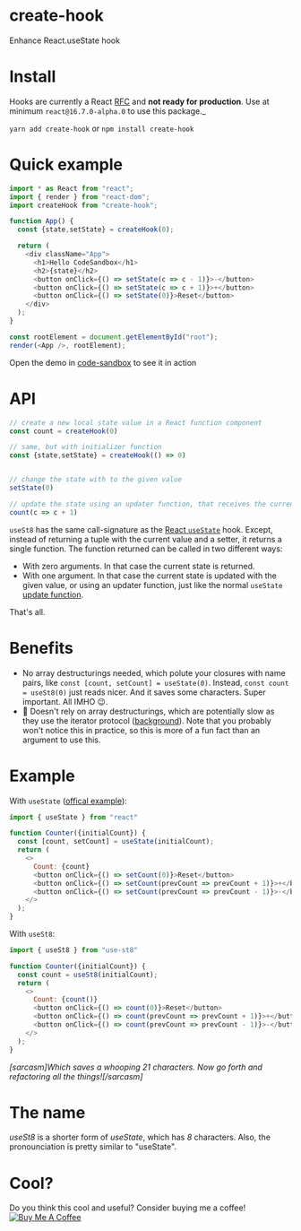 # create-hook

Enhance React.useState hook


# Install

Hooks are currently a React [RFC](https://github.com/reactjs/rfcs/pull/68) and **not ready for production**. Use at minimum `react@16.7.0-alpha.0` to use this package._

`yarn add create-hook`
or
`npm install create-hook`

# Quick example



```javascript
import * as React from "react";
import { render } from "react-dom";
import createHook from "create-hook";

function App() {
  const {state,setState} = createHook(0);

  return (
    <div className="App">
      <h1>Hello CodeSandbox</h1>
      <h2>{state}</h2>
      <button onClick={() => setState(c => c - 1)}>-</button>
      <button onClick={() => setState(c => c + 1)}>+</button>
      <button onClick={() => setState(0)}>Reset</button>
    </div>
  );
}

const rootElement = document.getElementById("root");
render(<App />, rootElement);
```

Open the demo in [code-sandbox](https://codesandbox.io/s/q9q7yrxjkj) to see it in action

# API

```javascript
// create a new local state value in a React function component
const count = createHook(0)

// same, but with initializer function
const {state,setState} = createHook(() => 0)


// change the state with to the given value
setState(0)

// update the state using an updater function, that receives the current state and returns the next one
count(c => c + 1)
```

`useSt8` has the same call-signature as the [React `useState`](https://reactjs.org/docs/hooks-state.html) hook. 
Except, instead of returning a tuple with the current value and a setter, it returns a single function.
The function returned can be called in two different ways:
* With zero arguments. In that case the current state is returned.
* With one argument. In that case the current state is updated with the given value, or using an updater function, just like the normal `useState` [update function](https://reactjs.org/docs/hooks-reference.html#functional-updates).

That's all.

# Benefits

* No array destructurings needed, which polute your closures with name pairs, like `const [count, setCount] = useState(0)`. Instead, `const count = useSt8(0)` just reads nicer. And it saves some characters. Super important. All IMHO 😉.
* 🚀 Doesn't rely on array destructurings, which are potentially slow as they use the iterator protocol ([background](https://docs.google.com/document/d/1hWb-lQW4NSG9yRpyyiAA_9Ktytd5lypLnVLhPX9vamE/edit)). Note that you probably won't notice this in practice, so this is more of a fun fact than an argument to use this. 

# Example

With `useState` ([offical example](https://reactjs.org/docs/hooks-reference.html#functional-updates)):

```javascript
import { useState } from "react"

function Counter({initialCount}) {
  const [count, setCount] = useState(initialCount);
  return (
    <>
      Count: {count}
      <button onClick={() => setCount(0)}>Reset</button>
      <button onClick={() => setCount(prevCount => prevCount + 1)}>+</button>
      <button onClick={() => setCount(prevCount => prevCount - 1)}>-</button>
    </>
  );
}
```

With `useSt8`:

```javascript
import { useSt8 } from "use-st8"

function Counter({initialCount}) {
  const count = useSt8(initialCount);
  return (
    <>
      Count: {count()}
      <button onClick={() => count(0)}>Reset</button>
      <button onClick={() => count(prevCount => prevCount + 1)}>+</button>
      <button onClick={() => count(prevCount => prevCount - 1)}>-</button>
    </>
  );
}
```

_[sarcasm]Which saves a whooping 21 characters. Now go forth and refactoring all the things![/sarcasm]_

# The name

_useSt8_ is a shorter form of _useState_, which has _8_ characters. Also, the pronounciation is pretty similar to "useState".

# Cool?

Do you think this cool and useful? Consider buying me a coffee!<br/><a href="https://www.buymeacoffee.com/mweststrate" target="_blank"><img src="https://www.buymeacoffee.com/assets/img/custom_images/orange_img.png" alt="Buy Me A Coffee" style="height: auto !important;width: auto !important;" ></a>